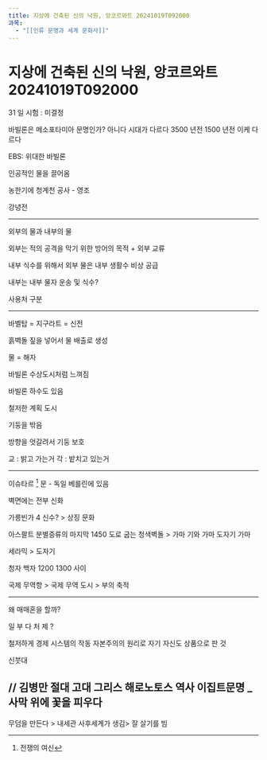 ```yaml
---
title: 지상에 건축된 신의 낙원, 앙코르와트 20241019T092000
과목:
  - "[[인류 문명과 세계 문화사]]"
---
```


# 지상에 건축된 신의 낙원, 앙코르와트 20241019T092000

31 일 시험 : 미결정

바빌론은 메소포타미아 문명인가?
아니다 시대가 다르다
3500 년전 1500 년전 이케 다르다

EBS: 위대한 바빌론

인공적인 물을 끌어옴

농한기에 청계천 공사 - 영조

강녕전

---

외부의 물과 내부의 물

외부는 적의 공격을 막기 위한 방어의 목적 + 외부 교류

내부 식수를 위해서 외부 물은 내부 생활수 비상 공급

내부는 내부 물자 운송 및 식수?

사용처 구분

---

바벨탑 = 지구라트 = 신전

흙벽돌
짚을 넣어서 물 배출로 생성

물 = 해자

바빌론 수상도시처럼 느껴짐

바빌론 하수도 있음

철저한 계획 도시

기둥을 밖음

방향을 엇갈려서 기둥 보호

교 : 밝고 가는거
각 : 밭치고 있는거

---

이슈타르 [^1] 문 - 독일 베를린에 있음

벽면에는 전부 신화

가릉빈가 4 신수? > 상징 문화

아스팔트 분별증류의 마지막
1450 도로 굽는 청색벽돌 > 가마 기와 가마 도자기 가마

세라믹 > 도자기

청자 백자 1200 1300 사이

국제 무역항 > 국제 무역 도시 > 부의 축적

---

왜 매매혼을 할까?

일 부 다 처 제 ?

철저하게 경제 시스템의 작동 자본주의의 원리로 자기 자신도 상품으로 판 것

신붓대

// 김병만 절대
고대 그리스 해로노토스 역사
이집트문명 _ 사막 위에 꽃을 피우다
---

무덤을 만든다 > 내세관 사후세계가 생김> 잘 살기를 빔

[^1]: 전쟁의 여신
